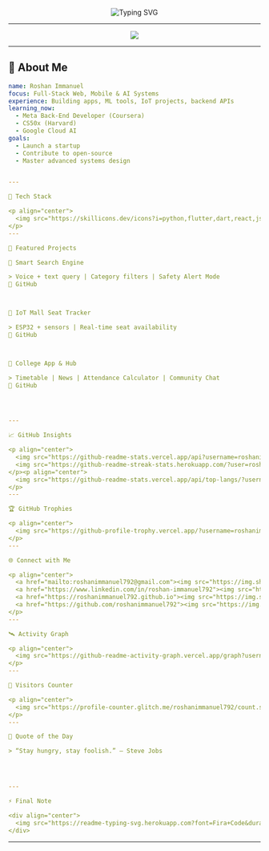 <!-- Animated Typing Intro -->
<p align="center">
  <img src="https://readme-typing-svg.herokuapp.com?font=JetBrains+Mono&weight=700&size=24&duration=4000&pause=1000&color=00F7FF&center=true&vCenter=true&width=800&lines=Hey%2C+I'm+Roshan+Immanuel+%F0%9F%91%8B;Full-Stack+Dev+%7C+AI+Explorer+%7C+Cybersec+Enthusiast;I+build+intelligent+and+impactful+tech!" alt="Typing SVG" />
</p>

---

<!-- Glow Banner -->
<p align="center">
  <img src="https://capsule-render.vercel.app/api?type=waving&height=200&text=Welcome%20to%20Roshan's%20Tech%20Universe!&fontAlign=50&fontAlignY=40&color=gradient&animation=fadeIn&fontSize=28&desc=Explore%20code%2C%20create%20impact.&descSize=18&descAlign=50&descAlignY=70" />
</p>

---

## 🧠 About Me

```yaml
name: Roshan Immanuel
focus: Full-Stack Web, Mobile & AI Systems
experience: Building apps, ML tools, IoT projects, backend APIs
learning_now:
  - Meta Back-End Developer (Coursera)
  - CS50x (Harvard)
  - Google Cloud AI
goals:
  - Launch a startup
  - Contribute to open-source
  - Master advanced systems design


---

🚀 Tech Stack

<p align="center">
  <img src="https://skillicons.dev/icons?i=python,flutter,dart,react,js,html,css,bootstrap,tailwind,express,nodejs,postgres,mongodb,firebase,linux,git,github,cpp,c" />
</p>
---

🧩 Featured Projects

🔹 Smart Search Engine

> Voice + text query | Category filters | Safety Alert Mode
🔗 GitHub



🔹 IoT Mall Seat Tracker

> ESP32 + sensors | Real-time seat availability
🔗 GitHub



🔹 College App & Hub

> Timetable | News | Attendance Calculator | Community Chat
🔗 GitHub




---

📈 GitHub Insights

<p align="center">
  <img src="https://github-readme-stats.vercel.app/api?username=roshanimmanuel792&show_icons=true&theme=tokyonight&hide_title=true&count_private=true&hide_border=true" height="180">
  <img src="https://github-readme-streak-stats.herokuapp.com/?user=roshanimmanuel792&theme=tokyonight&hide_border=true" height="180">
</p><p align="center">
  <img src="https://github-readme-stats.vercel.app/api/top-langs/?username=roshanimmanuel792&layout=compact&theme=tokyonight&hide_border=true" height="150">
</p>
---

🏆 GitHub Trophies

<p align="center">
  <img src="https://github-profile-trophy.vercel.app/?username=roshanimmanuel792&theme=algolia&margin-w=15&row=1" />
</p>
---

🌐 Connect with Me

<p align="center">
  <a href="mailto:roshanimmanuel792@gmail.com"><img src="https://img.shields.io/badge/-Gmail-D14836?style=for-the-badge&logo=gmail&logoColor=white" /></a>
  <a href="https://www.linkedin.com/in/roshan-immanuel792"><img src="https://img.shields.io/badge/-LinkedIn-0A66C2?style=for-the-badge&logo=linkedin&logoColor=white" /></a>
  <a href="https://roshanimmanuel792.github.io"><img src="https://img.shields.io/badge/-Portfolio-black?style=for-the-badge&logo=firefox-browser&logoColor=white" /></a>
  <a href="https://github.com/roshanimmanuel792"><img src="https://img.shields.io/badge/-GitHub-333?style=for-the-badge&logo=github&logoColor=white" /></a>
</p>
---

🛰️ Activity Graph

<p align="center">
  <img src="https://github-readme-activity-graph.vercel.app/graph?username=roshanimmanuel792&bg_color=0d1117&color=00ffe4&line=00f5d4&point=ffffff&area=true&hide_border=true" />
</p>
---

🧭 Visitors Counter

<p align="center">
  <img src="https://profile-counter.glitch.me/roshanimmanuel792/count.svg" />
</p>
---

🧠 Quote of the Day

> “Stay hungry, stay foolish.” – Steve Jobs




---

⚡ Final Note

<div align="center">
  <img src="https://readme-typing-svg.herokuapp.com?font=Fira+Code&duration=2000&pause=500&color=09F7F7&center=true&vCenter=true&width=435&lines=Keep+Building...;Keep+Breaking+Limits...;Keep+Evolving...;You+are+your+best+investment.">
</div>
```
---
